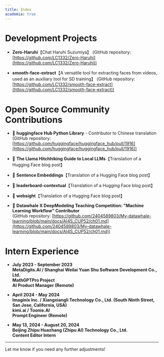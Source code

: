 ```yaml
---
title: Index
academia: true
---
```

# Development Projects

- **Zero-Haruhi**【Chat Haruhi Suzumiya】
  (GitHub repository: [https://github.com/LC1332/Zero-Haruhi](https://github.com/LC1332/Zero-Haruhi))

- **smooth-face-extract**【A versatile tool for extracting faces from videos, used as an auxiliary tool for SD training】
  (GitHub repository: [https://github.com/LC1332/smooth-face-extract](https://github.com/LC1332/smooth-face-extract))

# Open Source Community Contributions

- 🤗 **huggingface Hub Python Library** - Contributor to Chinese translation
  (GitHub repository: [https://github.com/huggingface/huggingface_hub/pull/1916](https://github.com/huggingface/huggingface_hub/pull/1916))

- 🤗 **The Llama Hitchhiking Guide to Local LLMs**【Translation of a Hugging Face blog post】

- 🤗 **Sentence Embeddings**【Translation of a Hugging Face blog post】

- 🤗 **leaderboard-contextual**【Translation of a Hugging Face blog post】

- 🤗 **websight**【Translation of a Hugging Face blog post】

- 🐋 **Datawhale X DeepModeling Teaching Competition: "Machine Learning Workflow" Contributor**  
  (GitHub repository: [https://github.com/2404589803/My-datawhale-learning/blob/main/docs/AI4S_CUP52/ch01.md](https://github.com/2404589803/My-datawhale-learning/blob/main/docs/AI4S_CUP52/ch01.md))

# Intern Experience

- **July 2023 - September 2023**  
  **MetaDigits.AI / Shanghai Weilai Yuan Shu Software Development Co., Ltd.**  
  **MathGPTPro Project**  
  **AI Product Manager (Remote)**

- **April 2024 - May 2024**  
  **Imaginix Inc. / Xiangxiangli Technology Co., Ltd. (South Ninth Street, San Jose, California, USA)**  
  **kimi.ai / Toonie.AI**  
  **Prompt Engineer (Remote)**

- **May 13, 2024 - August 20, 2024**  
  **Beijing Zhipu Huazhang (Zhipu AI) Technology Co., Ltd.**  
  **Content Editor Intern**

--- 

Let me know if you need any further adjustments!
